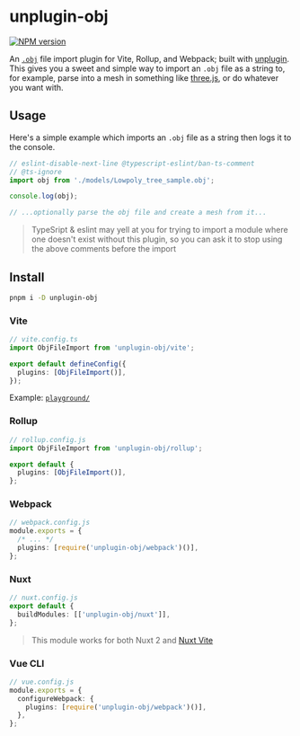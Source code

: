 # unplugin-obj

[![NPM version](https://img.shields.io/npm/v/unplugin-obj?color=a1b858&label=)](https://www.npmjs.com/package/unplugin-obj)

An [`.obj`](https://en.wikipedia.org/wiki/Wavefront_.obj_file) file import plugin for Vite, Rollup, and Webpack; built with [unplugin](https://github.com/unjs/unplugin). This gives you a sweet and simple way to import an `.obj` file as a string to, for example, parse into a mesh in something like [three.js](https://threejs.org/), or do whatever you want with.

## Usage

Here's a simple example which imports an `.obj` file as a string then logs it to the console.

```ts
// eslint-disable-next-line @typescript-eslint/ban-ts-comment
// @ts-ignore
import obj from './models/Lowpoly_tree_sample.obj';

console.log(obj);

// ...optionally parse the obj file and create a mesh from it...
```

> TypeSript & eslint may yell at you for trying to import a module where one doesn't exist without this plugin, so you can ask it to stop using the above comments before the import

## Install

```bash
pnpm i -D unplugin-obj
```

### Vite

```ts
// vite.config.ts
import ObjFileImport from 'unplugin-obj/vite';

export default defineConfig({
  plugins: [ObjFileImport()],
});
```

Example: [`playground/`](./playground/)

### Rollup

```ts
// rollup.config.js
import ObjFileImport from 'unplugin-obj/rollup';

export default {
  plugins: [ObjFileImport()],
};
```

### Webpack

```ts
// webpack.config.js
module.exports = {
  /* ... */
  plugins: [require('unplugin-obj/webpack')()],
};
```

### Nuxt

```ts
// nuxt.config.js
export default {
  buildModules: [['unplugin-obj/nuxt']],
};
```

> This module works for both Nuxt 2 and [Nuxt Vite](https://github.com/nuxt/vite)

### Vue CLI

```ts
// vue.config.js
module.exports = {
  configureWebpack: {
    plugins: [require('unplugin-obj/webpack')()],
  },
};
```

